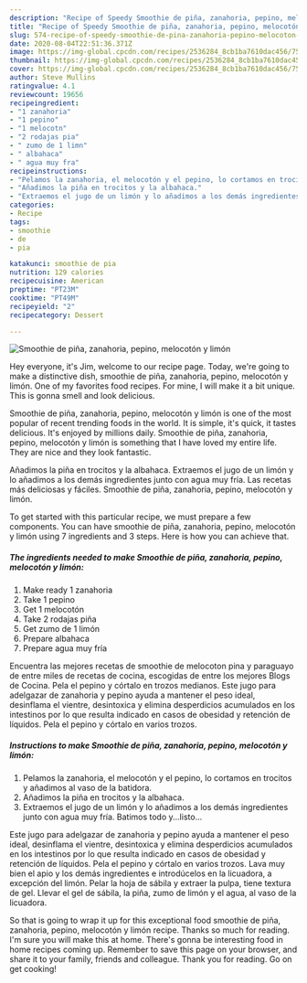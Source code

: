 ```yaml
---
description: "Recipe of Speedy Smoothie de piña, zanahoria, pepino, melocotón y limón"
title: "Recipe of Speedy Smoothie de piña, zanahoria, pepino, melocotón y limón"
slug: 574-recipe-of-speedy-smoothie-de-pina-zanahoria-pepino-melocoton-y-limon
date: 2020-08-04T22:51:36.371Z
image: https://img-global.cpcdn.com/recipes/2536284_8cb1ba7610dac456/751x532cq70/smoothie-de-pina-zanahoria-pepino-melocoton-y-limon-foto-principal.jpg
thumbnail: https://img-global.cpcdn.com/recipes/2536284_8cb1ba7610dac456/751x532cq70/smoothie-de-pina-zanahoria-pepino-melocoton-y-limon-foto-principal.jpg
cover: https://img-global.cpcdn.com/recipes/2536284_8cb1ba7610dac456/751x532cq70/smoothie-de-pina-zanahoria-pepino-melocoton-y-limon-foto-principal.jpg
author: Steve Mullins
ratingvalue: 4.1
reviewcount: 19656
recipeingredient:
- "1 zanahoria"
- "1 pepino"
- "1 melocotn"
- "2 rodajas pia"
- " zumo de 1 limn"
- " albahaca"
- " agua muy fra"
recipeinstructions:
- "Pelamos la zanahoria, el melocotón y el pepino, lo cortamos en trocitos y añadimos al vaso de la batidora."
- "Añadimos la piña en trocitos y la albahaca."
- "Extraemos el jugo de un limón y lo añadimos a los demás ingredientes junto con agua muy fría. Batimos todo y...listo..."
categories:
- Recipe
tags:
- smoothie
- de
- pia

katakunci: smoothie de pia 
nutrition: 129 calories
recipecuisine: American
preptime: "PT23M"
cooktime: "PT49M"
recipeyield: "2"
recipecategory: Dessert

---
```



![Smoothie de piña, zanahoria, pepino, melocotón y limón](https://img-global.cpcdn.com/recipes/2536284_8cb1ba7610dac456/751x532cq70/smoothie-de-pina-zanahoria-pepino-melocoton-y-limon-foto-principal.jpg)

Hey everyone, it's Jim, welcome to our recipe page. Today, we're going to make a distinctive dish, smoothie de piña, zanahoria, pepino, melocotón y limón. One of my favorites food recipes. For mine, I will make it a bit unique. This is gonna smell and look delicious.

Smoothie de piña, zanahoria, pepino, melocotón y limón is one of the most popular of recent trending foods in the world. It is simple, it's quick, it tastes delicious. It's enjoyed by millions daily. Smoothie de piña, zanahoria, pepino, melocotón y limón is something that I have loved my entire life. They are nice and they look fantastic.

Añadimos la piña en trocitos y la albahaca. Extraemos el jugo de un limón y lo añadimos a los demás ingredientes junto con agua muy fría. Las recetas más deliciosas y fáciles. Smoothie de piña, zanahoria, pepino, melocotón y limón.


To get started with this particular recipe, we must prepare a few components. You can have smoothie de piña, zanahoria, pepino, melocotón y limón using 7 ingredients and 3 steps. Here is how you can achieve that.

<!--inarticleads1-->

##### The ingredients needed to make Smoothie de piña, zanahoria, pepino, melocotón y limón:

1. Make ready 1 zanahoria
1. Take 1 pepino
1. Get 1 melocotón
1. Take 2 rodajas piña
1. Get  zumo de 1 limón
1. Prepare  albahaca
1. Prepare  agua muy fría


Encuentra las mejores recetas de smoothie de melocoton pina y paraguayo de entre miles de recetas de cocina, escogidas de entre los mejores Blogs de Cocina. Pela el pepino y córtalo en trozos medianos. Este jugo para adelgazar de zanahoria y pepino ayuda a mantener el peso ideal, desinflama el vientre, desintoxica y elimina desperdicios acumulados en los intestinos por lo que resulta indicado en casos de obesidad y retención de líquidos. Pela el pepino y córtalo en varios trozos. 

<!--inarticleads2-->

##### Instructions to make Smoothie de piña, zanahoria, pepino, melocotón y limón:

1. Pelamos la zanahoria, el melocotón y el pepino, lo cortamos en trocitos y añadimos al vaso de la batidora.
1. Añadimos la piña en trocitos y la albahaca.
1. Extraemos el jugo de un limón y lo añadimos a los demás ingredientes junto con agua muy fría. Batimos todo y...listo...


Este jugo para adelgazar de zanahoria y pepino ayuda a mantener el peso ideal, desinflama el vientre, desintoxica y elimina desperdicios acumulados en los intestinos por lo que resulta indicado en casos de obesidad y retención de líquidos. Pela el pepino y córtalo en varios trozos. Lava muy bien el apio y los demás ingredientes e introdúcelos en la licuadora, a excepción del limón. Pelar la hoja de sábila y extraer la pulpa, tiene textura de gel. Llevar el gel de sábila, la piña, zumo de limón y el agua, al vaso de la licuadora. 

So that is going to wrap it up for this exceptional food smoothie de piña, zanahoria, pepino, melocotón y limón recipe. Thanks so much for reading. I'm sure you will make this at home. There's gonna be interesting food in home recipes coming up. Remember to save this page on your browser, and share it to your family, friends and colleague. Thank you for reading. Go on get cooking!

